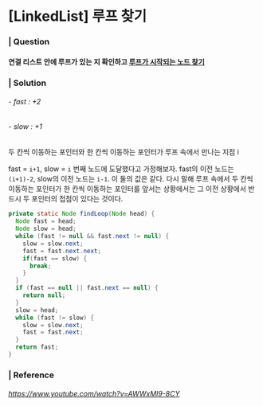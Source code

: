 # [LinkedList] 루프 찾기 

### | Question 

#### 연결 리스트 안에 루프가 있는 지 확인하고 <u>루프가 시작되는 노드 찾기</u>

### | Solution 

###### - fast : +2 

###### - slow : +1 

두 칸씩 이동하는 포인터와 한 칸씩 이동하는 포인터가 루프 속에서 만나는 지점 i

fast = `i+1`, slow = `i` 번째 노드에 도달했다고 가정해보자. fast의 이전 노드는 `(i+1)-2`, slow의 이전 노드는 `i-1`.  이 둘의 값은 같다. 다시 말해 루프 속에서 두 칸씩 이동하는 포인터가 한 칸씩 이동하는 포인터를 앞서는 상황에서는 그 이전 상황에서 반드시 두 포인터의 접점이 있다는 것이다. 



```java
private static Node findLoop(Node head) {
  Node fast = head;
  Node slow = head; 
  while (fast != null && fast.next != null) {
    slow = slow.next;
    fast = fast.next.next;
    if(fast == slow) {
      break;
    }
  } 
  if (fast == null || fast.next == null) {
    return null;
  }
  slow = head;
  while (fast != slow) {
    slow = slow.next;
    fast = fast.next;
  }
  return fast; 
}
```



### | Reference 

###### https://www.youtube.com/watch?v=AWWxMl9-8CY

